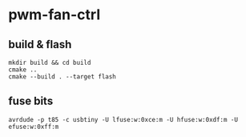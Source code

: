 # pwm-fan-ctrl

## build & flash

```shell
mkdir build && cd build
cmake ..
cmake --build . --target flash
```

## fuse bits

```shell
avrdude -p t85 -c usbtiny -U lfuse:w:0xce:m -U hfuse:w:0xdf:m -U efuse:w:0xff:m
```
